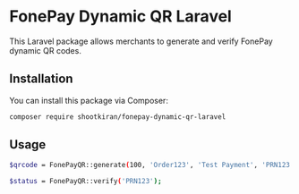 # FonePay Dynamic QR Laravel

This Laravel package allows merchants to generate and verify FonePay dynamic QR codes.

## Installation

You can install this package via Composer:

```sh
composer require shootkiran/fonepay-dynamic-qr-laravel
```

## Usage

```sh
$qrcode = FonePayQR::generate(100, 'Order123', 'Test Payment', 'PRN123');

$status = FonePayQR::verify('PRN123');
